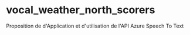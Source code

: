 # vocal_weather_north_scorers
Proposition de d'Application et d'utilisation de l'API Azure Speech To Text

